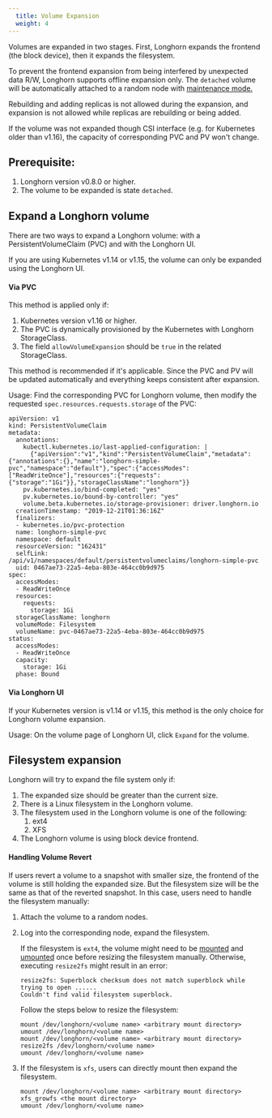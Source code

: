 ```yaml
---
  title: Volume Expansion
  weight: 4
---
```


Volumes are expanded in two stages. First, Longhorn expands the frontend (the block device), then it expands the filesystem.

To prevent the frontend expansion from being interfered by unexpected data R/W, Longhorn supports offline expansion only.  The `detached` volume will be automatically attached to a random node with [maintenance mode.](../../concepts/#22-reverting-volumes-in-maintenance-mode)

Rebuilding and adding replicas is not allowed during the expansion, and expansion is not allowed while replicas are rebuilding or being added.

If the volume was not expanded though CSI interface (e.g. for Kubernetes older than v1.16), the capacity of corresponding PVC and PV won't change.

## Prerequisite:
1. Longhorn version v0.8.0 or higher.
2. The volume to be expanded is state `detached`.

## Expand a Longhorn volume
There are two ways to expand a Longhorn volume: with a PersistentVolumeClaim (PVC) and with the Longhorn UI.

If you are using Kubernetes v1.14 or v1.15, the volume can only be expanded using the Longhorn UI.

#### Via PVC
This method is applied only if:

1. Kubernetes version v1.16 or higher.
2. The PVC is dynamically provisioned by the Kubernetes with Longhorn StorageClass.
3. The field `allowVolumeExpansion` should be `true` in the related StorageClass.

This method is recommended if it's applicable. Since the PVC and PV will be updated automatically and everything keeps consistent after expansion.

Usage: Find the corresponding PVC for Longhorn volume, then modify the requested `spec.resources.requests.storage` of the PVC:

```
apiVersion: v1
kind: PersistentVolumeClaim
metadata:
  annotations:
    kubectl.kubernetes.io/last-applied-configuration: |
      {"apiVersion":"v1","kind":"PersistentVolumeClaim","metadata":{"annotations":{},"name":"longhorn-simple-pvc","namespace":"default"},"spec":{"accessModes":["ReadWriteOnce"],"resources":{"requests":{"storage":"1Gi"}},"storageClassName":"longhorn"}}
    pv.kubernetes.io/bind-completed: "yes"
    pv.kubernetes.io/bound-by-controller: "yes"
    volume.beta.kubernetes.io/storage-provisioner: driver.longhorn.io
  creationTimestamp: "2019-12-21T01:36:16Z"
  finalizers:
  - kubernetes.io/pvc-protection
  name: longhorn-simple-pvc
  namespace: default
  resourceVersion: "162431"
  selfLink: /api/v1/namespaces/default/persistentvolumeclaims/longhorn-simple-pvc
  uid: 0467ae73-22a5-4eba-803e-464cc0b9d975
spec:
  accessModes:
  - ReadWriteOnce
  resources:
    requests:
      storage: 1Gi
  storageClassName: longhorn
  volumeMode: Filesystem
  volumeName: pvc-0467ae73-22a5-4eba-803e-464cc0b9d975
status:
  accessModes:
  - ReadWriteOnce
  capacity:
    storage: 1Gi
  phase: Bound
```



#### Via Longhorn UI
If your Kubernetes version is v1.14 or v1.15, this method is the only choice for Longhorn volume expansion.

Usage: On the volume page of Longhorn UI, click `Expand` for the volume.



## Filesystem expansion

Longhorn will try to expand the file system only if:

1. The expanded size should be greater than the current size.
2. There is a Linux filesystem in the Longhorn volume.
3. The filesystem used in the Longhorn volume is one of the following:
    1. ext4
    2. XFS
4. The Longhorn volume is using block device frontend.

#### Handling Volume Revert
If users revert a volume to a snapshot with smaller size, the frontend of the volume is still holding the expanded size. But the filesystem size will be the same as that of the reverted snapshot. In this case, users need to handle the filesystem manually:

1. Attach the volume to a random nodes.
2. Log into the corresponding node, expand the filesystem.

    If the filesystem is `ext4`, the volume might need to be [mounted](https://linux.die.net/man/8/mount) and [umounted](https://linux.die.net/man/8/umount) once before resizing the filesystem manually. Otherwise, executing `resize2fs` might result in an error:

    ```
    resize2fs: Superblock checksum does not match superblock while trying to open ......
    Couldn't find valid filesystem superblock.
    ```

    Follow the steps below to resize the filesystem:

    ```
    mount /dev/longhorn/<volume name> <arbitrary mount directory>
    umount /dev/longhorn/<volume name>
    mount /dev/longhorn/<volume name> <arbitrary mount directory>
    resize2fs /dev/longhorn/<volume name>
    umount /dev/longhorn/<volume name>
    ```

3. If the filesystem is `xfs`, users can directly mount then expand the filesystem.

    ```
    mount /dev/longhorn/<volume name> <arbitrary mount directory>
    xfs_growfs <the mount directory>
    umount /dev/longhorn/<volume name>
    ```

